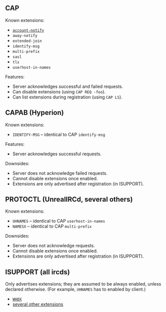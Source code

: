 ## CAP

Known extensions:

 * [`account-notify`](http://ircv3.atheme.org/extensions/account-notify-3.1)
 * `away-notify`
 * `extended-join`
 * `identify-msg`
 * `multi-prefix`
 * `sasl`
 * `tls`
 * `userhost-in-names`

Features:

 * Server acknowledges successful and failed requests.
 * Can disable extensions (using `CAP REQ -foo`).
 * Can list extensions during registration (using `CAP LS`).

## CAPAB (Hyperion)

Known extensions:

 * `IDENTIFY-MSG` – identical to CAP `identify-msg`

Features:

 * Server acknowledges successful requests.

Downsides:

 * Server does not acknowledge failed requests.
 * Cannot disable extensions once enabled.
 * Extensions are only advertised after registration (in ISUPPORT).

## PROTOCTL (UnrealIRCd, several others)

Known extensions:

 * `UHNAMES` – identical to CAP `userhost-in-names`
 * `NAMESX` – identical to CAP `multi-prefix`

Downsides:

 * Server does not acknowledge requests.
 * Cannot disable extensions once enabled.
 * Extensions are only advertised after registration (in ISUPPORT).

## ISUPPORT (all ircds)

Only advertises extensions; they are assumed to be always enabled, unless declared otherwise. (For example, `UHNAMES` has to enabled by client.)

 * [`WHOX`](http://hg.quakenet.org/snircd/file/37c9c7460603/doc/readme.who)
 * [several other extensions](http://www.irc.org/tech_docs/005.html)